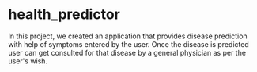 # health_predictor
In this project, we created an application that provides disease prediction with help of symptoms entered by the user. Once the disease is predicted user can get consulted for that disease by a general physician as per the user's wish.
